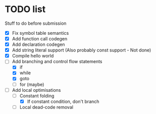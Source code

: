 # TODO list

Stuff to do before submission

- [x] Fix symbol table semantics
- [x] Add function call codegen
- [x] Add declaration codegen
- [x] Add string literal support (Also probably const support - Not done)
- [x] Compile hello world
- [ ] Add branching and control flow statements
  - [x] if
  - [x] while
  - [x] goto
  - [ ] for (maybe)
- [ ] Add local optimisations
  - [ ] Constant folding
    - [x] If constant condition, don't branch
  - [ ] Local dead-code removal
